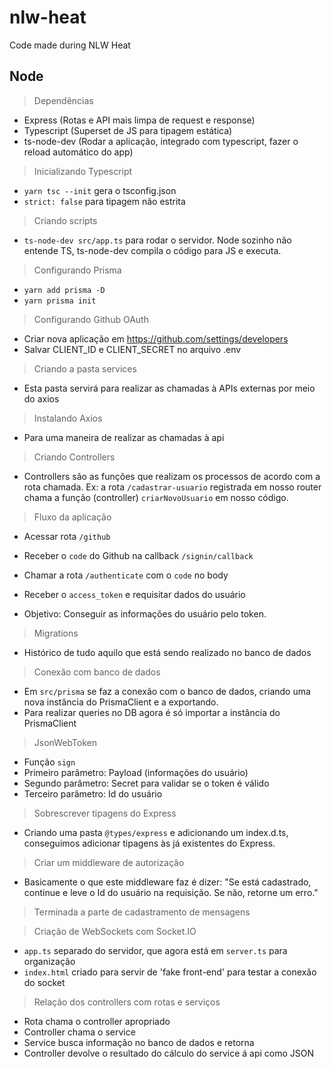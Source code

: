 # nlw-heat
 Code made during NLW Heat

## Node

> Dependências

- Express (Rotas e API mais limpa de request e response)
- Typescript (Superset de JS para tipagem estática)
- ts-node-dev (Rodar a aplicação, integrado com typescript, fazer o reload automático do app)

> Inicializando Typescript

- ```yarn tsc --init``` gera o tsconfig.json
- ```strict: false``` para tipagem não estrita

> Criando scripts

- ```ts-node-dev src/app.ts``` para rodar o servidor. Node sozinho não entende TS, ts-node-dev compila o código para JS e executa.

> Configurando Prisma

- ```yarn add prisma -D```
- ```yarn prisma init```

> Configurando Github OAuth

- Criar nova aplicação em https://github.com/settings/developers
- Salvar CLIENT_ID e CLIENT_SECRET no arquivo .env

> Criando a pasta services

- Esta pasta servirá para realizar as chamadas à APIs externas por meio do axios

> Instalando Axios

- Para uma maneira de realizar as chamadas à api

> Criando Controllers

- Controllers são as funções que realizam os processos de acordo com a rota chamada. Ex: a rota ```/cadastrar-usuario``` registrada em nosso router chama a função (controller) ```criarNovoUsuario``` em nosso código.

> Fluxo da aplicação

- Acessar rota ```/github```
- Receber o ```code``` do Github na callback ```/signin/callback```
- Chamar a rota ```/authenticate``` com o ```code``` no body
- Receber o ```access_token``` e requisitar dados do usuário

- Objetivo: Conseguir as informações do usuário pelo token.

> Migrations

- Histórico de tudo aquilo que está sendo realizado no banco de dados

> Conexão com banco de dados

- Em ```src/prisma``` se faz a conexão com o banco de dados, criando uma nova instância do PrismaClient e a exportando.
- Para realizar queries no DB agora é só importar a instância do PrismaClient

> JsonWebToken

- Função ```sign```
- Primeiro parâmetro: Payload (informações do usuário)
- Segundo parâmetro: Secret para validar se o token é válido
- Terceiro parâmetro: Id do usuário

> Sobrescrever tipagens do Express

- Criando uma pasta ```@types/express``` e adicionando um index.d.ts, conseguimos adicionar tipagens às já existentes do Express.

> Criar um middleware de autorização

- Basicamente o que este middleware faz é dizer: "Se está cadastrado, continue e leve o Id do usuário na requisição. Se não, retorne um erro."

> Terminada a parte de cadastramento de mensagens

> Criação de WebSockets com Socket.IO

- ```app.ts``` separado do servidor, que agora está em ```server.ts``` para organização
- ```index.html``` criado para servir de 'fake front-end' para testar a conexão do socket

> Relação dos controllers com rotas e serviços

- Rota chama o controller apropriado
- Controller chama o service
- Service busca informação no banco de dados e retorna
- Controller devolve o resultado do cálculo do service á api como JSON